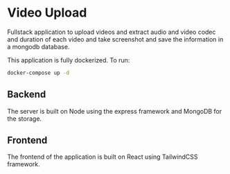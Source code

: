 # Video Upload

Fullstack application to upload videos and extract audio and video codec and duration of each video and take screenshot and save the information in a mongodb database.

This application is fully dockerized. To run:

```sh
docker-compose up -d 
```


## Backend

The server is built on Node using the express framework and MongoDB for the storage.

## Frontend

The frontend of the application is built on React using TailwindCSS framework.